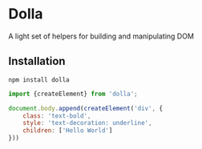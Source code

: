 # Dolla
A light set of helpers for building and manipulating DOM

## Installation

    npm install dolla

```javascript
import {createElement} from 'dolla';

document.body.append(createElement('div', {
    class: 'text-bold',
    style: 'text-decoration: underline',
    children: ['Hello World']
}))
```